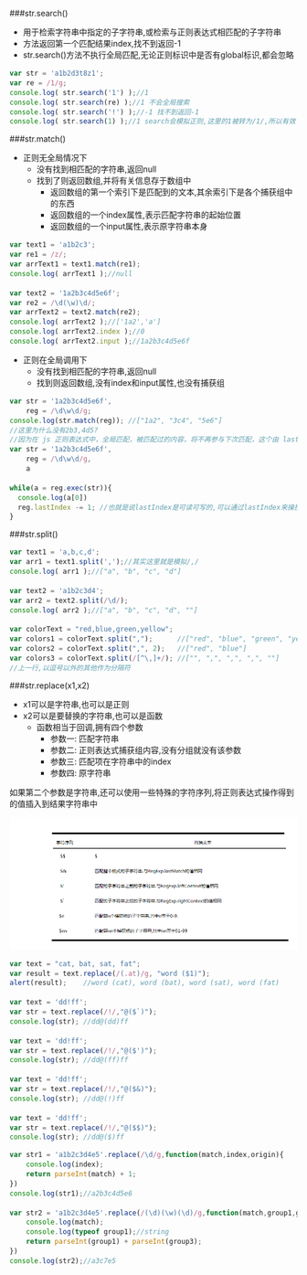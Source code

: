 ###str.search()
- 用于检索字符串中指定的子字符串,或检索与正则表达式相匹配的子字符串
- 方法返回第一个匹配结果index,找不到返回-1
- str.search()方法不执行全局匹配,无论正则标识中是否有global标识,都会忽略

```javascript
var str = 'a1b2d3t8z1';
var re = /1/g;
console.log( str.search('1') );//1
console.log( str.search(re) );//1 不会全局搜索
console.log( str.search('!') );//-1 找不到返回-1
console.log( str.search(1) );//1 search会模拟正则,这里的1被转为/1/,所以有效
```

###str.match()
- 正则无全局情况下
    + 没有找到相匹配的字符串,返回null
    + 找到了则返回数组,并将有关信息存于数组中
        * 返回数组的第一个索引下是匹配到的文本,其余索引下是各个捕获组中的东西
        * 返回数组的一个index属性,表示匹配字符串的起始位置
        * 返回数组的一个input属性,表示原字符串本身

```javascript
var text1 = 'a1b2c3';
var re1 = /z/;
var arrText1 = text1.match(re1);
console.log( arrText1 );//null

var text2 = '1a2b3c4d5e6f';
var re2 = /\d(\w)\d/;
var arrText2 = text2.match(re2);
console.log( arrText2 );//['1a2','a']
console.log( arrText2.index );//0
console.log( arrText2.input );//1a2b3c4d5e6f
```

- 正则在全局调用下
    + 没有找到相匹配的字符串,返回null
    + 找到则返回数组,没有index和input属性,也没有捕获组

```javascript
var str = '1a2b3c4d5e6f',
    reg = /\d\w\d/g;
console.log(str.match(reg)); //["1a2", "3c4", "5e6"]
//这里为什么没有2b3,4d5?
//因为在 js 正则表达式中，全局匹配，被匹配过的内容，将不再参与下次匹配，这个由 lastIndex 来控制
var str = '1a2b3c4d5e6f',
    reg = /\d\w\d/g,
    a

while(a = reg.exec(str)){
  console.log(a[0])
  reg.lastIndex -= 1; //也就是说lastIndex是可读可写的,可以通过lastIndex来操控正则匹配的起始位置
}
```

###str.split()
```javascript
var text1 = 'a,b,c,d';
var arr1 = text1.split(',');//其实这里就是模拟/,/
console.log( arr1 );//["a", "b", "c", "d"]

var text2 = 'a1b2c3d4';
var arr2 = text2.split(/\d/);
console.log( arr2 );//["a", "b", "c", "d", ""]

var colorText = "red,blue,green,yellow";
var colors1 = colorText.split(",");      //["red", "blue", "green", "yellow"]
var colors2 = colorText.split(",", 2);   //["red", "blue"]
var colors3 = colorText.split(/[^\,]+/); //["", ",", ",", ",", ""]
//上一行,以逗号以外的其他作为分隔符
```

###str.replace(x1,x2)
- x1可以是字符串,也可以是正则
- x2可以是要替换的字符串,也可以是函数
    + 函数相当于回调,拥有四个参数
        * 参数一: 匹配字符串
        * 参数二: 正则表达式捕获组内容,没有分组就没有该参数
        * 参数三: 匹配项在字符串中的index
        * 参数四: 原字符串

如果第二个参数是字符串,还可以使用一些特殊的字符序列,将正则表达式操作得到的值插入到结果字符串中

![特殊字符序列](replace-special.png)

```javascript
var text = "cat, bat, sat, fat";
var result = text.replace(/(.at)/g, "word ($1)");
alert(result);    //word (cat), word (bat), word (sat), word (fat)

var text = 'dd!ff';
var str = text.replace(/!/,"@($`)");
console.log(str); //dd@(dd)ff

var text = 'dd!ff';
var str = text.replace(/!/,"@($')");
console.log(str); //dd@(ff)ff

var text = 'dd!ff';
var str = text.replace(/!/,"@($&)");
console.log(str); //dd@(!)ff

var text = 'dd!ff';
var str = text.replace(/!/,"@($$)");
console.log(str); //dd@($)ff
```

```javascript
var str1 = 'a1b2c3d4e5'.replace(/\d/g,function(match,index,origin){
    console.log(index);
    return parseInt(match) + 1;
})
console.log(str1);//a2b3c4d5e6

var str2 = 'a1b2c3d4e5'.replace(/(\d)(\w)(\d)/g,function(match,group1,group2,group3,index,origin){
    console.log(match);
    console.log(typeof group1);//string
    return parseInt(group1) + parseInt(group3);
})
console.log(str2);//a3c7e5
```
